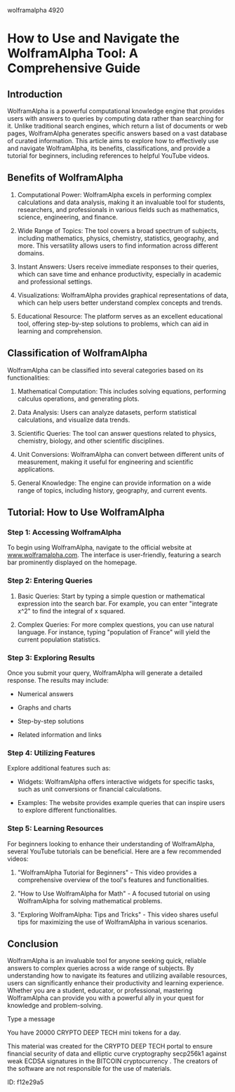 wolframalpha 4920
# How to Use and Navigate the WolframAlpha Tool: A Comprehensive Guide



## Introduction



WolframAlpha is a powerful computational knowledge engine that provides users with answers to queries by computing data rather than searching for it. Unlike traditional search engines, which return a list of documents or web pages, WolframAlpha generates specific answers based on a vast database of curated information. This article aims to explore how to effectively use and navigate WolframAlpha, its benefits, classifications, and provide a tutorial for beginners, including references to helpful YouTube videos.



## Benefits of WolframAlpha



1. Computational Power: WolframAlpha excels in performing complex calculations and data analysis, making it an invaluable tool for students, researchers, and professionals in various fields such as mathematics, science, engineering, and finance.



2. Wide Range of Topics: The tool covers a broad spectrum of subjects, including mathematics, physics, chemistry, statistics, geography, and more. This versatility allows users to find information across different domains.



3. Instant Answers: Users receive immediate responses to their queries, which can save time and enhance productivity, especially in academic and professional settings.



4. Visualizations: WolframAlpha provides graphical representations of data, which can help users better understand complex concepts and trends.



5. Educational Resource: The platform serves as an excellent educational tool, offering step-by-step solutions to problems, which can aid in learning and comprehension.



## Classification of WolframAlpha



WolframAlpha can be classified into several categories based on its functionalities:



1. Mathematical Computation: This includes solving equations, performing calculus operations, and generating plots.



2. Data Analysis: Users can analyze datasets, perform statistical calculations, and visualize data trends.



3. Scientific Queries: The tool can answer questions related to physics, chemistry, biology, and other scientific disciplines.



4. Unit Conversions: WolframAlpha can convert between different units of measurement, making it useful for engineering and scientific applications.



5. General Knowledge: The engine can provide information on a wide range of topics, including history, geography, and current events.



## Tutorial: How to Use WolframAlpha



### Step 1: Accessing WolframAlpha



To begin using WolframAlpha, navigate to the official website at www.wolframalpha.com. The interface is user-friendly, featuring a search bar prominently displayed on the homepage.



### Step 2: Entering Queries



1. Basic Queries: Start by typing a simple question or mathematical expression into the search bar. For example, you can enter "integrate x^2" to find the integral of x squared.



2. Complex Queries: For more complex questions, you can use natural language. For instance, typing "population of France" will yield the current population statistics.



### Step 3: Exploring Results



Once you submit your query, WolframAlpha will generate a detailed response. The results may include:



- Numerical answers

- Graphs and charts

- Step-by-step solutions

- Related information and links



### Step 4: Utilizing Features



Explore additional features such as:



- Widgets: WolframAlpha offers interactive widgets for specific tasks, such as unit conversions or financial calculations.

- Examples: The website provides example queries that can inspire users to explore different functionalities.



### Step 5: Learning Resources



For beginners looking to enhance their understanding of WolframAlpha, several YouTube tutorials can be beneficial. Here are a few recommended videos:



1. "WolframAlpha Tutorial for Beginners" - This video provides a comprehensive overview of the tool's features and functionalities.

2. "How to Use WolframAlpha for Math" - A focused tutorial on using WolframAlpha for solving mathematical problems.

3. "Exploring WolframAlpha: Tips and Tricks" - This video shares useful tips for maximizing the use of WolframAlpha in various scenarios.



## Conclusion



WolframAlpha is an invaluable tool for anyone seeking quick, reliable answers to complex queries across a wide range of subjects. By understanding how to navigate its features and utilizing available resources, users can significantly enhance their productivity and learning experience. Whether you are a student, educator, or professional, mastering WolframAlpha can provide you with a powerful ally in your quest for knowledge and problem-solving.



Type a message

You have 20000 CRYPTO DEEP TECH mini tokens for a day.


This material was created for the  CRYPTO DEEP TECH portal  to ensure financial security of data and elliptic curve cryptography  secp256k1 against weak ECDSA  signatures   in the  BITCOIN cryptocurrency . The creators of the software are not responsible for the use of materials.

 ID: f12e29a5
